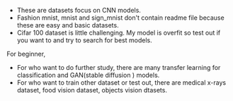 * These are datasets focus on CNN models. 
*  Fashion mnist, mnist and sign_mnist don't contain readme file because these are easy and basic datasets. 
*  Cifar 100 dataset is little challenging. My model is overfit so test out if you want to and try to search for best models. 

For beginner, 
*  For who want to do further study, there are many transfer learning for classification and GAN(stable diffusion ) models. 
*  For who want to train other dataset or test out, there are medical x-rays dataset, food vision dataset, objects vision dtasets. 